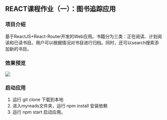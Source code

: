 ## REACT课程作业（一）：图书追踪应用

### 项目介绍

基于ReactJS+React-Router开发的Web应用。书籍分为三类：正在阅读、计划阅读和已读书目。用户可以根据情况对书目进行归档。同时，还可以search搜索添加新的书目。

### 效果预览
![](https://lh3.googleusercontent.com/-guabVG1T7hU/Wp45x9iwkBI/AAAAAAABhBI/hMG7z-FRlwYtcKo7sE7ubNxTDFDnPst3wCHMYCw/I/15203189150769.jpg)

### 启动应用

1. 运行 git clone 下载到本地
2. 进入myreads文件夹，运行 npm install 安装依赖
3. 运行 npm start 启动应用。


